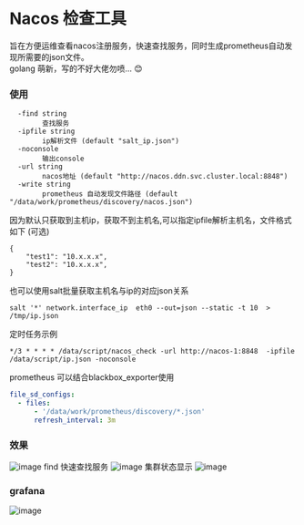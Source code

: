 # Nacos 检查工具

旨在方便运维查看nacos注册服务，快速查找服务，同时生成prometheus自动发现所需要的json文件。   
golang 萌新，写的不好大佬勿喷... 😊

### 使用

```shell
  -find string
        查找服务
  -ipfile string
        ip解析文件 (default "salt_ip.json")
  -noconsole
        输出console
  -url string
        nacos地址 (default "http://nacos.ddn.svc.cluster.local:8848")
  -write string
        prometheus 自动发现文件路径 (default "/data/work/prometheus/discovery/nacos.json")
```

因为默认只获取到主机ip，获取不到主机名,可以指定ipfile解析主机名，文件格式如下 (可选)

```shell
{
    "test1": "10.x.x.x",
    "test2": "10.x.x.x",
}
```
也可以使用salt批量获取主机名与ip的对应json关系
```shell
salt '*' network.interface_ip  eth0 --out=json --static -t 10  > /tmp/ip.json
```

定时任务示例

```shell
*/3 * * * * /data/script/nacos_check -url http://nacos-1:8848  -ipfile /data/script/ip.json -noconsole
```

prometheus 可以结合blackbox_exporter使用

```yml
file_sd_configs:
  - files:
      - '/data/work/prometheus/discovery/*.json'
      refresh_interval: 3m
```
### 效果
![image](https://user-images.githubusercontent.com/20376675/154187473-96ced8e9-2c04-46aa-85b7-f3e44100e68d.png)
find 快速查找服务
![image](https://user-images.githubusercontent.com/20376675/154187373-e180e679-0885-48cd-8b46-be3ad89fd53a.png)
集群状态显示
![image](https://user-images.githubusercontent.com/20376675/162390568-f7c69520-e5ff-4470-8249-b907a65c636c.png)



### grafana
![image](https://user-images.githubusercontent.com/20376675/154186534-35eed3db-70d8-461a-9aa6-df8cdcd7aa6c.png)
